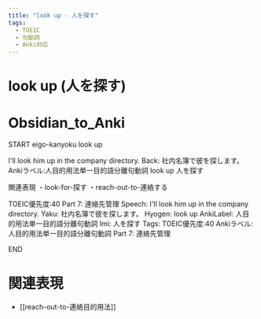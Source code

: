 ```yaml
---
title: "look up - 人を探す"
tags:
  - TOEIC
  - 句動詞
  - Anki対応
---
```


# look up (人を探す)

# Obsidian_to_Anki
START
eigo-kanyoku
look up

I'll look him up in the company directory.
Back: 
社内名簿で彼を探します。
Ankiラベル:人目的用法単一目的語分離句動詞
look up
人を探す

関連表現
・look-for-探す
・reach-out-to-連絡する

TOEIC優先度:40
Part 7: 連絡先管理
Speech: I'll look him up in the company directory.
Yaku: 社内名簿で彼を探します。
Hyogen: look up
AnkiLabel: 人目的用法単一目的語分離句動詞
Imi: 人を探す
Tags: TOEIC優先度:40 Ankiラベル:人目的用法単一目的語分離句動詞 Part 7: 連絡先管理
<!--ID: 1755038902160-->
END

# 関連表現
- [[reach-out-to-連絡目的用法]]

